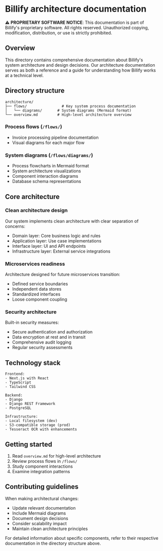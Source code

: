 # Billify architecture documentation

⚠️ **PROPRIETARY SOFTWARE NOTICE**: This documentation is part of Billify's proprietary software. All rights reserved.
Unauthorized copying, modification, distribution, or use is strictly prohibited.

## Overview

This directory contains comprehensive documentation about Billify's system architecture and design decisions. Our architecture documentation serves as both a reference and a guide for understanding how Billify works at a technical level.

## Directory structure

```
architecture/
├── flows/                # Key system process documentation
│   └── diagrams/       # System diagrams (Mermaid format)
└── overview.md         # High-level architecture overview
```

### Process flows (`/flows/`)

- Invoice processing pipeline documentation
- Visual diagrams for each major flow

### System diagrams (`/flows/diagrams/`)

- Process flowcharts in Mermaid format
- System architecture visualizations
- Component interaction diagrams
- Database schema representations

## Core architecture

### Clean architecture design

Our system implements clean architecture with clear separation of concerns:

- Domain layer: Core business logic and rules
- Application layer: Use case implementations
- Interface layer: UI and API endpoints
- Infrastructure layer: External service integrations

### Microservices readiness

Architecture designed for future microservices transition:

- Defined service boundaries
- Independent data stores
- Standardized interfaces
- Loose component coupling

### Security architecture

Built-in security measures:

- Secure authentication and authorization
- Data encryption at rest and in transit
- Comprehensive audit logging
- Regular security assessments

## Technology stack

```
Frontend:
- Next.js with React
- TypeScript
- Tailwind CSS

Backend:
- Django
- Django REST Framework
- PostgreSQL

Infrastructure:
- Local filesystem (dev)
- S3-compatible storage (prod)
- Tesseract OCR with enhancements
```

## Getting started

1. Read `overview.md` for high-level architecture
2. Review process flows in `/flows/`
3. Study component interactions
4. Examine integration patterns

## Contributing guidelines

When making architectural changes:

- Update relevant documentation
- Include Mermaid diagrams
- Document design decisions
- Consider scalability impact
- Maintain clean architecture principles

For detailed information about specific components, refer to their respective documentation in the directory structure above.